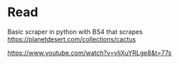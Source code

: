 # Read
Basic scraper in python with BS4 that scrapes https://planetdesert.com/collections/cactus

https://www.youtube.com/watch?v=vIjXuYRLge8&t=77s

